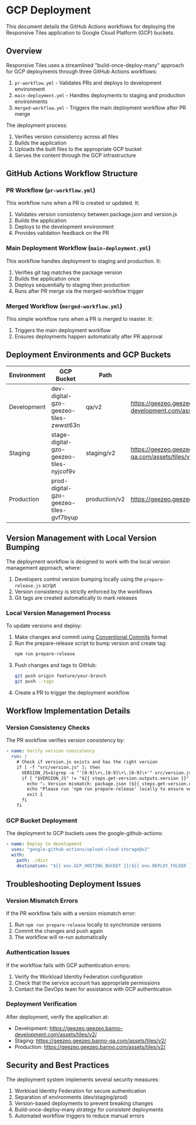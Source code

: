 # GCP Deployment

This document details the GitHub Actions workflows for deploying the Responsive Tiles application to Google Cloud Platform (GCP) buckets.

## Overview

Responsive Tiles uses a streamlined "build-once-deploy-many" approach for GCP deployments through three GitHub Actions workflows:

1. `pr-workflow.yml` - Validates PRs and deploys to development environment
2. `main-deployment.yml` - Handles deployments to staging and production environments
3. `merged-workflow.yml` - Triggers the main deployment workflow after PR merge

The deployment process:

1. Verifies version consistency across all files
2. Builds the application
3. Uploads the built files to the appropriate GCP bucket
4. Serves the content through the GCP infrastructure

## GitHub Actions Workflow Structure

### PR Workflow (`pr-workflow.yml`)

This workflow runs when a PR is created or updated. It:

1. Validates version consistency between package.json and version.js
2. Builds the application
3. Deploys to the development environment
4. Provides validation feedback on the PR

### Main Deployment Workflow (`main-deployment.yml`)

This workflow handles deployment to staging and production. It:

1. Verifies git tag matches the package version
2. Builds the application once
3. Deploys sequentially to staging then production
4. Runs after PR merge via the merged-workflow trigger

### Merged Workflow (`merged-workflow.yml`)

This simple workflow runs when a PR is merged to master. It:

1. Triggers the main deployment workflow
2. Ensures deployments happen automatically after PR approval

## Deployment Environments and GCP Buckets

| Environment | GCP Bucket | Path | URL |
|-------------|------------|------|-----|
| Development | dev-digital-gzo-geezeo-tiles-zwwst63n | qa/v2 | https://geezeo.geezeo.banno-development.com/assets/tiles/v2/ |
| Staging | stage-digital-gzo-geezeo-tiles-nyjcof9v | staging/v2 | https://geezeo.geezeo.banno-qa.com/assets/tiles/v2/ |
| Production | prod-digital-gzo-geezeo-tiles-gvf7byup | production/v2 | https://geezeo.geezeo.banno.com/assets/tiles/v2/ |

## Version Management with Local Version Bumping

The deployment workflow is designed to work with the local version management approach, where:

1. Developers control version bumping locally using the `prepare-release.js` script
2. Version consistency is strictly enforced by the workflows
3. Git tags are created automatically to mark releases

### Local Version Management Process

To update versions and deploy:

1. Make changes and commit using [Conventional Commits](https://www.conventionalcommits.org/) format
2. Run the prepare-release script to bump version and create tag:
   ```bash
   npm run prepare-release
   ```
3. Push changes and tags to GitHub:
   ```bash
   git push origin feature/your-branch
   git push --tags
   ```
4. Create a PR to trigger the deployment workflow

## Workflow Implementation Details

### Version Consistency Checks

The PR workflow verifies version consistency by:

```yaml
- name: Verify version consistency
  run: |
    # Check if version.js exists and has the right version
    if [ -f "src/version.js" ]; then
      VERSION_JS=$(grep -o "'[0-9]\+\.[0-9]\+\.[0-9]\+'" src/version.js | tr -d "'")
      if [ "$VERSION_JS" != "${{ steps.get-version.outputs.version }}" ]; then
        echo "⚠️ Version mismatch: package.json (${{ steps.get-version.outputs.version }}) != version.js ($VERSION_JS)"
        echo "Please run 'npm run prepare-release' locally to ensure version consistency"
        exit 1
      fi
    fi
```

### GCP Bucket Deployment

The deployment to GCP buckets uses the google-github-actions:

```yaml
- name: Deploy to development
  uses: "google-github-actions/upload-cloud-storage@v2"
  with:
    path: ./dist
    destination: "${{ env.GCP_HOSTING_BUCKET }}/${{ env.DEPLOY_FOLDER }}/v2"
```

## Troubleshooting Deployment Issues

### Version Mismatch Errors

If the PR workflow fails with a version mismatch error:

1. Run `npm run prepare-release` locally to synchronize versions
2. Commit the changes and push again
3. The workflow will re-run automatically

### Authentication Issues

If the workflow fails with GCP authentication errors:

1. Verify the Workload Identity Federation configuration
2. Check that the service account has appropriate permissions
3. Contact the DevOps team for assistance with GCP authentication

### Deployment Verification

After deployment, verify the application at:

- Development: https://geezeo.geezeo.banno-development.com/assets/tiles/v2/
- Staging: https://geezeo.geezeo.banno-qa.com/assets/tiles/v2/
- Production: https://geezeo.geezeo.banno.com/assets/tiles/v2/

## Security and Best Practices

The deployment system implements several security measures:

1. Workload Identity Federation for secure authentication
2. Separation of environments (dev/staging/prod)
3. Version-based deployments to prevent breaking changes
4. Build-once-deploy-many strategy for consistent deployments
5. Automated workflow triggers to reduce manual errors